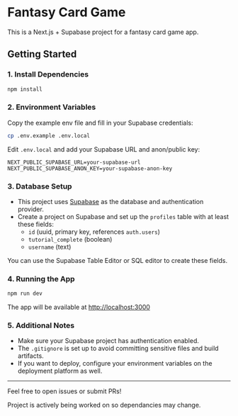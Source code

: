 # Fantasy Card Game

This is a Next.js + Supabase project for a fantasy card game app.

## Getting Started

### 1. Install Dependencies

```bash
npm install
```

### 2. Environment Variables

Copy the example env file and fill in your Supabase credentials:

```bash
cp .env.example .env.local
```

Edit `.env.local` and add your Supabase URL and anon/public key:

```
NEXT_PUBLIC_SUPABASE_URL=your-supabase-url
NEXT_PUBLIC_SUPABASE_ANON_KEY=your-supabase-anon-key
```

### 3. Database Setup

- This project uses [Supabase](https://supabase.com/) as the database and authentication provider.
- Create a project on Supabase and set up the `profiles` table with at least these fields:
  - `id` (uuid, primary key, references `auth.users`)
  - `tutorial_complete` (boolean)
  - `username` (text)

You can use the Supabase Table Editor or SQL editor to create these fields.

### 4. Running the App

```bash
npm run dev
```

The app will be available at [http://localhost:3000](http://localhost:3000)

### 5. Additional Notes

- Make sure your Supabase project has authentication enabled.
- The `.gitignore` is set up to avoid committing sensitive files and build artifacts.
- If you want to deploy, configure your environment variables on the deployment platform as well.

---

Feel free to open issues or submit PRs!


Project is actively being worked on so dependancies may change.